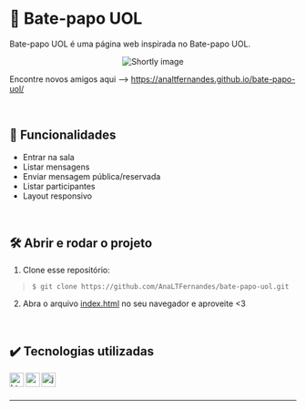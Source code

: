 # :speech_balloon: Bate-papo UOL

 Bate-papo UOL é uma página web inspirada no Bate-papo UOL.

<div align=center>
  
  ![Shortly image](https://user-images.githubusercontent.com/97851922/206060433-5b525598-3f4e-4ebd-be3a-6d8d8e0670d0.png)
  
</div>

Encontre novos amigos aqui --> https://analtfernandes.github.io/bate-papo-uol/

<br />

## :hammer: Funcionalidades
- Entrar na sala
- Listar mensagens
- Enviar mensagem pública/reservada
- Listar participantes
- Layout responsivo

<br />

## :hammer_and_wrench: Abrir e rodar o projeto
1. Clone esse repositório:
>```bash
>$ git clone https://github.com/AnaLTFernandes/bate-papo-uol.git
>```

2. Abra o arquivo [index.html](https://github.com/AnaLTFernandes/bate-papo-uol/blob/main/index.html) no seu navegador e aproveite <3

<br />

## :heavy_check_mark: Tecnologias utilizadas
<img align="left" alt="html" height="25px" src="https://img.shields.io/badge/-HTML-red?logo=html5&logoColor=white" />
<img align="left" alt="css" height="25px" src="https://img.shields.io/badge/-CSS-blue?logo=css3&logoColor=white" />
<img align="left" alt="javascript" height="25px" src="https://img.shields.io/badge/-JavaScript-yellow?logo=javascript&logoColor=white" />


<br />
<br />

---
